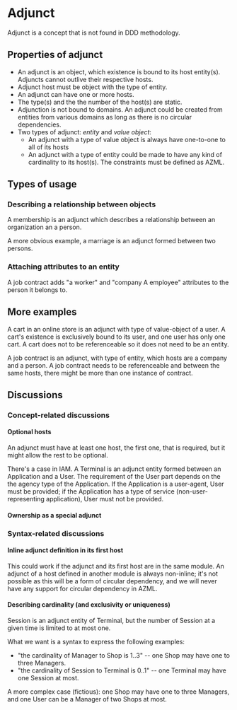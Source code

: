 # Adjunct

Adjunct is a concept that is not found in DDD methodology.

## Properties of adjunct

* An adjunct is an object, which existence is bound to its host entity(s).
  Adjuncts cannot outlive their respective hosts.
* Adjunct host must be object with the type of entity.
* An adjunct can have one or more hosts.
* The type(s) and the the number of the host(s) are static.
* Adjunction is not bound to domains. An adjunct could be created from
  entities from various domains as long as there is no circular dependencies.
* Two types of adjunct: _entity_ and _value object_:
  - An adjunct with a type of value object is always have one-to-one to
    all of its hosts
  - An adjunct with a type of entity could be made to have any kind of
    cardinality to its host(s). The constraints must be defined as AZML.
  
## Types of usage

### Describing a relationship between objects

A membership is an adjunct which describes a relationship between an
organization an a person.

A more obvious example, a marriage is an adjunct formed between two persons.

### Attaching attributes to an entity

A job contract adds "a worker" and "company A employee" attributes to
the person it belongs to.

## More examples

A cart in an online store is an adjunct with type of value-object of a user. A cart's
existence is exclusively bound to its user, and one user has only one cart. A cart
does not to be referenceable so it does not need to be an entity.

A job contract is an adjunct, with type of entity, which hosts are a company and a person.
A job contract needs to be referenceable and between the same hosts, there might be more
than one instance of contract.

## Discussions

### Concept-related discussions

#### Optional hosts

An adjunct must have at least one host, the first one, that is required, but it might
allow the rest to be optional.

There's a case in IAM. A Terminal is an adjunct entity formed between an Application
and a User. The requirement of the User part depends on the the agency type of the
Application. If the Application is a user-agent, User must be provided; if the
Application has a type of service (non-user-representing application), User must
not be provided.

#### Ownership as a special adjunct

### Syntax-related discussions

#### Inline adjunct definition in its first host

This could work if the adjunct and its first host are in the same module.
An adjunct of a host defined in another module is always non-inline;
it's not possible as this will be a form of circular dependency, and we
will never have any support for circular dependency in AZML.

#### Describing cardinality (and exclusivity or uniqueness)

Session is an adjunct entity of Terminal, but the number of Session at
a given time is limited to at most one.

What we want is a syntax to express the following examples:

- "the cardinality of Manager to Shop is 1..3" -- one Shop may have one
  to three Managers.
- "the cardinality of Session to Terminal is 0..1" -- one Terminal may
  have one Session at most.

A more complex case (fictious): one Shop may have one to three Managers,
and one User can be a Manager of two Shops at most.
